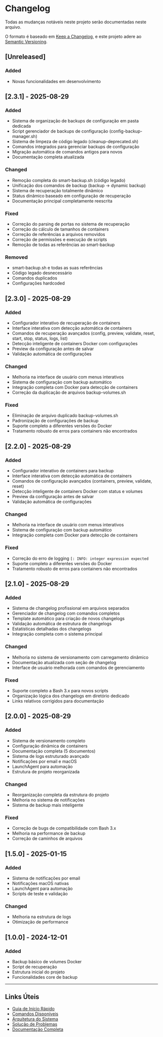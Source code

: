 # Changelog

Todas as mudanças notáveis neste projeto serão documentadas neste arquivo.

O formato é baseado em [Keep a Changelog](https://keepachangelog.com/pt-BR/1.0.0/),
e este projeto adere ao [Semantic Versioning](https://semver.org/lang/pt-BR/).

## [Unreleased]

### Added
- Novas funcionalidades em desenvolvimento

## [2.3.1] - 2025-08-29

### Added
- Sistema de organização de backups de configuração em pasta dedicada
- Script gerenciador de backups de configuração (config-backup-manager.sh)
- Sistema de limpeza de código legado (cleanup-deprecated.sh)
- Comandos integrados para gerenciar backups de configuração
- Migração automática de comandos antigos para novos
- Documentação completa atualizada

### Changed
- Remoção completa do smart-backup.sh (código legado)
- Unificação dos comandos de backup (backup → dynamic backup)
- Sistema de recuperação totalmente dinâmico
- Status dinâmico baseado em configuração de recuperação
- Documentação principal completamente reescrita

### Fixed
- Correção do parsing de portas no sistema de recuperação
- Correção do cálculo de tamanhos de containers
- Correção de referências a arquivos removidos
- Correção de permissões e execução de scripts
- Remoção de todas as referências ao smart-backup

### Removed
- smart-backup.sh e todas as suas referências
- Código legado desnecessário
- Comandos duplicados
- Configurações hardcoded

## [2.3.0] - 2025-08-29

### Added
- Configurador interativo de recuperação de containers
- Interface interativa com detecção automática de containers
- Comandos de recuperação avançados (config, preview, validate, reset, start, stop, status, logs, list)
- Detecção inteligente de containers Docker com configurações
- Preview da configuração antes de salvar
- Validação automática de configurações

### Changed
- Melhoria na interface de usuário com menus interativos
- Sistema de configuração com backup automático
- Integração completa com Docker para detecção de containers
- Correção da duplicação de arquivos backup-volumes.sh

### Fixed
- Eliminação de arquivo duplicado backup-volumes.sh
- Padronização de configurações de backup
- Suporte completo a diferentes versões do Docker
- Tratamento robusto de erros para containers não encontrados

## [2.2.0] - 2025-08-29

### Added
- Configurador interativo de containers para backup
- Interface interativa com detecção automática de containers
- Comandos de configuração avançados (containers, preview, validate, reset)
- Detecção inteligente de containers Docker com status e volumes
- Preview da configuração antes de salvar
- Validação automática de configurações

### Changed
- Melhoria na interface de usuário com menus interativos
- Sistema de configuração com backup automático
- Integração completa com Docker para detecção de containers

### Fixed
- Correção do erro de logging `[: INFO: integer expression expected`
- Suporte completo a diferentes versões do Docker
- Tratamento robusto de erros para containers não encontrados

## [2.1.0] - 2025-08-29

### Added
- Sistema de changelog profissional em arquivos separados
- Gerenciador de changelog com comandos completos
- Template automático para criação de novos changelogs
- Validação automática de estrutura de changelogs
- Estatísticas detalhadas dos changelogs
- Integração completa com o sistema principal

### Changed
- Melhoria no sistema de versionamento com carregamento dinâmico
- Documentação atualizada com seção de changelog
- Interface de usuário melhorada com comandos de gerenciamento

### Fixed
- Suporte completo a Bash 3.x para novos scripts
- Organização lógica dos changelogs em diretório dedicado
- Links relativos corrigidos para documentação

## [2.0.0] - 2025-08-29

### Added
- Sistema de versionamento completo
- Configuração dinâmica de containers
- Documentação completa (5 documentos)
- Sistema de logs estruturado avançado
- Notificações por email e macOS
- LaunchAgent para automação
- Estrutura de projeto reorganizada

### Changed
- Reorganização completa da estrutura do projeto
- Melhoria no sistema de notificações
- Sistema de backup mais inteligente

### Fixed
- Correção de bugs de compatibilidade com Bash 3.x
- Melhoria na performance de backup
- Correção de caminhos de arquivos

## [1.5.0] - 2025-01-15

### Added
- Sistema de notificações por email
- Notificações macOS nativas
- LaunchAgent para automação
- Scripts de teste e validação

### Changed
- Melhoria na estrutura de logs
- Otimização de performance

## [1.0.0] - 2024-12-01

### Added
- Backup básico de volumes Docker
- Script de recuperação
- Estrutura inicial do projeto
- Funcionalidades core de backup

---

## Links Úteis

- [Guia de Início Rápido](../guia-inicio-rapido.md)
- [Comandos Disponíveis](../comandos.md)
- [Arquitetura do Sistema](../arquitetura.md)
- [Solução de Problemas](../solucao-problemas.md)
- [Documentação Completa](../README.md)
